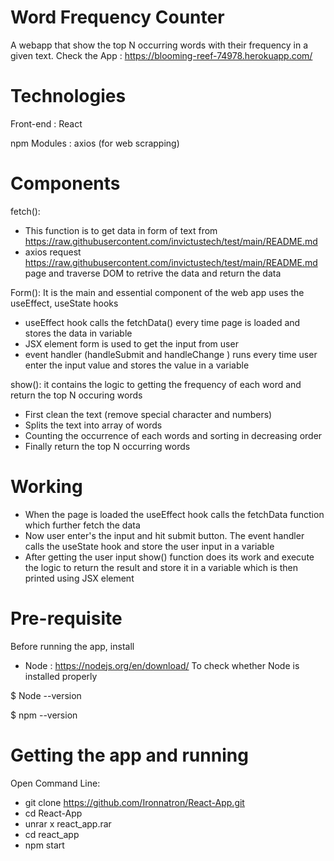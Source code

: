 # Word Frequency Counter

A webapp that show the top N occurring words with their frequency in  a given text.
Check the App : https://blooming-reef-74978.herokuapp.com/

# Technologies

Front-end : React

npm Modules :
axios (for web scrapping)

# Components

fetch():
- This function is to get data in form of text from https://raw.githubusercontent.com/invictustech/test/main/README.md
- axios request https://raw.githubusercontent.com/invictustech/test/main/README.md page and traverse DOM to retrive the data and return the data 

Form(): It is the main and essential component of the web app uses the useEffect, useState hooks
- useEffect hook calls the fetchData() every time page is loaded and stores the data in variable
- JSX element form is used to get the input from user
- event handler (handleSubmit and handleChange ) runs every time user enter the input value and stores the value in a variable
 
show(): it contains the logic to getting the frequency of each word and return the top N occuring words
- First clean the text (remove special character and numbers) 
- Splits the text into array of words
- Counting the occurrence of each words and sorting in decreasing order
- Finally return the top N occurring words 

# Working 
-  When the page is loaded the useEffect hook calls the fetchData function which further fetch the data
-  Now user enter's the input and hit submit button. The event handler calls the useState hook and store the user input in a variable 
-  After getting the user input show() function does its work and execute the logic to return the result and store it in a variable which is then printed using 
   JSX element
   
# Pre-requisite
  Before running the app, install
  - Node : https://nodejs.org/en/download/
  To check whether Node is installed properly
  
  $ Node --version
  
  $ npm --version

# Getting the app and running
  Open Command Line: 
  - git clone https://github.com/Ironnatron/React-App.git
  - cd React-App
  - unrar x react_app.rar
  - cd react_app
  - npm start


